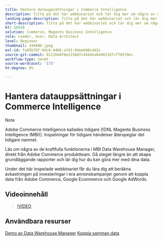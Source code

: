 ```yaml
---
title: Hantera datauppsättningar i Commerce Intelligence
description: Titta på det här webbinariet och lär dig mer om några av de kraftfulla funktionerna i Commerce Intelligence Data Warehouse Manager.
landing-page-description: Titta på det här webbinariet och lär dig mer om några av de kraftfulla funktionerna i Commerce Intelligence Data Warehouse Manager.
short-description: Titta på det här webbinariet och lär dig mer om några av de kraftfulla funktionerna i Commerce Intelligence Data Warehouse Manager.
kt: 10410
solution: Commerce, Magento Business Intelligence
role: Leader, User, Data Architect
level: Beginner
thumbnail: 344680.jpeg
exl-id: fa45b78f-9dc6-4466-a7d1-0deeb08c4d2c
source-git-commit: 0111bb0f6e21580fc444dea64462347cf785f8ec
workflow-type: tm+mt
source-wordcount: '173'
ht-degree: 0%

---
```


# Hantera datauppsättningar i Commerce Intelligence

>[!NOTE]
>
>Adobe Commerce Intelligence kallades tidigare [!DNL Magento Business Intelligence (MBI)]. Inspelningar för tidigare händelser återspeglar det tidigare namnet.

Läs om några av de kraftfulla funktionerna i MBI Data Warehouse Manager, direkt från Adobe Commerce produktteam. Gå steget längre än att skapa grundläggande rapporter och lär dig hur du kan göra mer med dina data.

Under det här inspelade webbinariet får du lära dig att beräkna avkastningen på investeringar i era annonskampanjer genom att koppla data från Adobe Commerce, Google Ecommerce och Google AdWords.

## Videoinnehåll

>[!VIDEO](https://video.tv.adobe.com/v/344680?quality=12&learn=on)

## Användbara resurser

[Demo av Data Warehouse Manager](https://experienceleague.adobe.com/docs/commerce-business-intelligence/mbi/analyze/warehouse-manager/tour-dwm.html)
[Koppla samman data](https://experienceleague.adobe.com/docs/commerce-business-intelligence/mbi/analyze/connecting/connecting-data.html)
